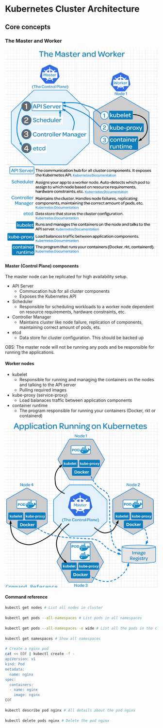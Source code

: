 # Kubernetes Cluster Architecture

## Core concepts

### The Master and Worker

![The Master and Worker][master_worker]

#### Master (Control Plane) components
The master node can be replicated for high availability setup.
* API Server
  * Commucation hub for all cluster components
  * Exposes the Kubernetes API
* Scheduler
  * Responsible for scheduling workloads to a worker node dependent on resource requirements, hardware constraints, etc.
* Controller Manager
  * Maintains cluster like node failure, replication of components, maintaining correct amount of pods, ets.
* etcd
  * Data store for cluster configuration. This should be backed up

OBS: The master node will not be running any pods and be responsible for running the applications.

#### Worker nodes
* kubelet
  * Responsible for running and managing the containers on the nodes and talking to the API server
  * Pulling required images
* kube-proxy (service-proxy)
  * Load balanaces traffic between application components
* container runtime
  * The program responsible for running your containers (Docker, rkt or containerd)

![Application running on Kubernetes][app_running]

#### Command reference

```bash
kubectl get nodes # List all nodes in cluster

kubectl get pods --all-namespaces # List pods in all namespaces

kubectl get pods --all-namespaces -o wide # List all the pods in the cluster in detail

kubectl get namespaces # Show all namespaces

# Create a nginx pod
cat << EOF | kubectl create -f -
apiVersion: v1
kind: Pod
metadata:
  name: nginx
spec:
  containers:
  - name: nginx
    image: nginx
EOF

kubectl describe pod nginx # All details about the pod nginx

kubectl delete pods nginx # Delete the pod nginx
```

[master_worker]: images/master_and_worker.png
[app_running]: images/app_running_on_kubernetes.png